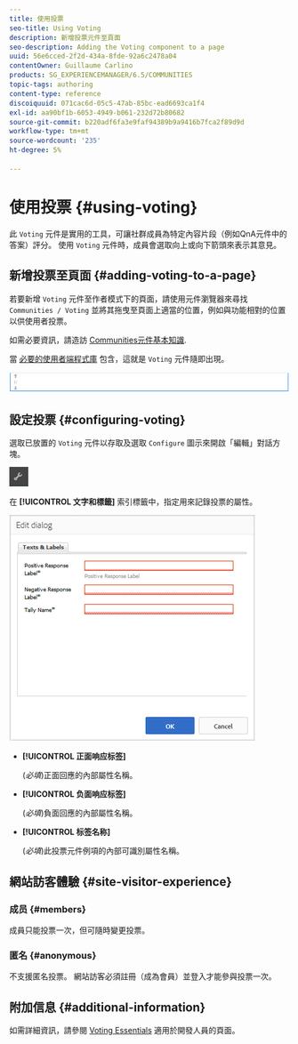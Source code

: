 ```yaml
---
title: 使用投票
seo-title: Using Voting
description: 新增投票元件至頁面
seo-description: Adding the Voting component to a page
uuid: 56e6cced-2f2d-434a-8fde-92a6c2478a04
contentOwner: Guillaume Carlino
products: SG_EXPERIENCEMANAGER/6.5/COMMUNITIES
topic-tags: authoring
content-type: reference
discoiquuid: 071cac6d-05c5-47ab-85bc-ead6693ca1f4
exl-id: aa90bf1b-6053-4949-b061-232d72b80682
source-git-commit: b220adf6fa3e9faf94389b9a9416b7fca2f89d9d
workflow-type: tm+mt
source-wordcount: '235'
ht-degree: 5%

---
```


# 使用投票 {#using-voting}

此 `Voting` 元件是實用的工具，可讓社群成員為特定內容片段（例如QnA元件中的答案）評分。 使用 `Voting` 元件時，成員會選取向上或向下箭頭來表示其意見。

## 新增投票至頁面 {#adding-voting-to-a-page}

若要新增 `Voting` 元件至作者模式下的頁面，請使用元件瀏覽器來尋找 `Communities / Voting` 並將其拖曳至頁面上適當的位置，例如與功能相對的位置以供使用者投票。

如需必要資訊，請造訪 [Communities元件基本知識](basics.md).

當 [必要的使用者端程式庫](essentials-voting.md#essentials-for-client-side) 包含，這就是 `Voting` 元件隨即出現。

![voting-component](assets/voting-component.png)

## 設定投票 {#configuring-voting}

選取已放置的 `Voting` 元件以存取及選取 `Configure` 圖示來開啟「編輯」對話方塊。

![設定](assets/configure-new.png)

在 **[!UICONTROL 文字和標籤]** 索引標籤中，指定用來記錄投票的屬性。

![voting-label](assets/voting-label.png)

* **[!UICONTROL 正面响应标签]**

   (*必填*)正面回應的內部屬性名稱。

* **[!UICONTROL 负面响应标签]**

   (*必填*)負面回應的內部屬性名稱。

* **[!UICONTROL 标签名称]**

   (*必填*)此投票元件例項的內部可識別屬性名稱。

## 網站訪客體驗 {#site-visitor-experience}

### 成员 {#members}

成員只能投票一次，但可隨時變更投票。

### 匿名 {#anonymous}

不支援匿名投票。 網站訪客必須註冊（成為會員）並登入才能參與投票一次。

## 附加信息 {#additional-information}

如需詳細資訊，請參閱 [Voting Essentials](essentials-voting.md) 適用於開發人員的頁面。
